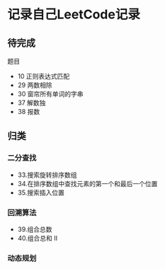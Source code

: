 # 记录自己LeetCode记录

## 待完成
题目
+ 10 正则表达式匹配
+ 29 两数相除
+ 30 窗帘所有单词的字串
+ 37 解数独
+ 38 报数

## 归类

### 二分查找

* 33.搜索旋转排序数组
* 34.在排序数组中查找元素的第一个和最后一个位置
* 35.搜索插入位置

### 回溯算法

* 39.组合总数
* 40.组合总和 II
### 动态规划

